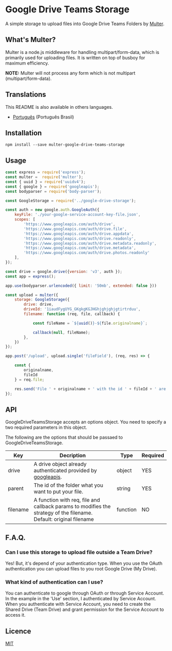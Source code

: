 # Google Drive Teams Storage

A simple storage to upload files into Google Drive Teams Folders by [Multer](https://github.com/expressjs/multer).


## What's Multer?

Multer is a node.js middleware for handling multipart/form-data, which is primarily used for uploading files. It is written on top of busboy for maximum efficiency.

**NOTE:**  Multer will not process any form which is not multipart (multipart/form-data).

## Translations

This README is also available in others languages.

- [Português](docs/README-pt-br.md) (Português Brasil)

## Installation

```
npm install --save multer-google-drive-teams-storage
```

## Usage

```javascript
const express = require('express');
const multer =  require('multer');
const { uuid } = require('uuidv4');
const { google } = require('googleapis');
const bodyparser = require('body-parser');

const GoogleStorage = require('../google-drive-storage');

const auth = new google.auth.GoogleAuth({
    keyFile: './your-google-service-account-key-file.json',
    scopes: [
        'https://www.googleapis.com/auth/drive',
        'https://www.googleapis.com/auth/drive.file',
        'https://www.googleapis.com/auth/drive.appdata',
        'https://www.googleapis.com/auth/drive.readonly',
        'https://www.googleapis.com/auth/drive.metadata.readonly',
        'https://www.googleapis.com/auth/drive.metadata',
        'https://www.googleapis.com/auth/drive.photos.readonly'
    ],
});

const drive = google.drive({version: 'v3', auth });
const app = express();

app.use(bodyparser.urlencoded({ limit: '50mb', extended: false }))

const upload = multer({
    storage: GoogleStorage({
        drive: drive,
        driveId: '1iaudFygUYG_GKgkgKGJHGhjghjghjgtirtrduu',
        filename: function (req, file, callback) {

            const fileName = `${uuid()}-${file.originalname}`;

            callback(null, fileName);
        },
    })
});

app.post('/upload', upload.single('fileField'), (req, res) => {

    const {
        originalname,
        fileId
    } = req.file;

    res.send('File ' + originalname + ' with the id ' + fileId + ' are sent.');
});
```

## API

GoogleDriveTeamsStorage accepts an options object. You need to specify a two required parameters in this object.

The following are the options that should be passaed to GoogleDriveTeamsStorage.

Key         | Decription | Type | Required |
----------- | ---------- | ---- | -------- |
drive | A drive object already authenticated provided by [googleapis](https://github.com/googleapis). | object | YES 
parent | The id of the folder what you want to put your file. | string | YES
filename | A function with req, file and callback params to modifies the strategy of the filename. Default: original filename | function | NO



## F.A.Q.

### Can I use this storage to upload file outside a Team Drive?

Yes! But, it's depend of your authentication type. When you use the OAuth authentication you can upload files to you root Google Drive (My Drive).

### What kind of authentication can I use?

You can authenticate to google through OAuth or through Service Account. In the example in the 'Use' section, I authenticated by Service Account. When you authenticate with Service Account, you need to create the Shared Drive (Team Drive) and grant permission for the Service Account to access it.

## Licence

[MIT](https://github.com/expressjs/multer/blob/master/LICENSE)